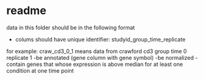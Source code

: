 # readme

data in this folder should be in the following format
- colums should have unique identifier: studyid_group_time_replicate

for example: craw_cd3_0_1 means data from crawford cd3 group time 0 replicate 1
-be annotated (gene column with gene symbol)
-be normalized
-contain genes that whose expression is above median for at least one condition at one time point

